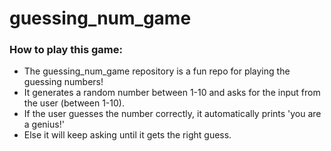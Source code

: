# guessing_num_game
### How to play this game:
* The guessing_num_game repository is a fun repo for playing the guessing numbers!
* It generates a random number between 1-10 and asks for the input from the user (between 1-10).
* If the user guesses the number correctly, it automatically prints 'you are a genius!'
* Else it will keep asking until it gets the right guess.
